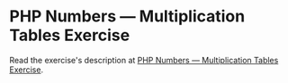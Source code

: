 
# PHP Numbers — Multiplication Tables Exercise

Read the exercise's description at [PHP Numbers — Multiplication Tables Exercise](https://www.codeguage.com/courses/php/numbers-multiplication-tables-exercise).